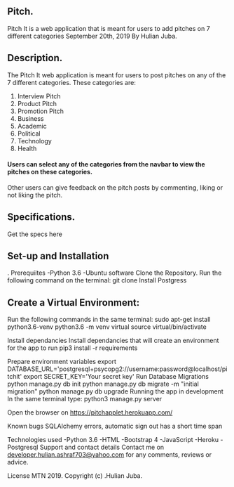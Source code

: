 ## Pitch.
Pitch It is a web application that is meant for users to add pitches on 7 different categories
September 20th, 2019
By Hulian Juba.
## Description.
The Pitch It web application is meant for users to post pitches on any of the 7 different categories. These categories are:

1. Interview Pitch
2. Product Pitch
3. Promotion Pitch
4. Business
5. Academic
6. Political
7. Technology
8. Health
#### Users can select any of the categories from the navbar to view the pitches on these categories.

Other users can give feedback on the pitch posts by commenting, liking or not liking the pitch.

## Specifications.
Get the specs here

## Set-up and Installation
. Prerequiites
-Python 3.6
-Ubuntu software
Clone the Repository.
Run the following command on the terminal: git clone 
Install Postgress

## Create a Virtual Environment:
Run the following commands in the same terminal: sudo apt-get install python3.6-venv python3.6 -m venv virtual source virtual/bin/activate

Install dependancies
Install dependancies that will create an environment for the app to run pip3 install -r requirements

Prepare environment variables
export DATABASE_URL='postgresql+psycopg2://username:password@localhost/pitchit'
export SECRET_KEY='Your secret key'
Run Database Migrations
python manage.py db init
python manage.py db migrate -m "initial migration"
python manage.py db upgrade
Running the app in development
In the same terminal type: python3 manage.py server

Open the browser on https://pitchapplet.herokuapp.com/

Known bugs
SQLAlchemy errors, automatic sign out has a short time span

Technologies used
-Python 3.6
-HTML
-Bootstrap 4
-JavaScript
-Heroku
-Postgresql
Support and contact details
Contact me on developer.hulian.ashraf703@yahoo.com for any comments, reviews or advice.

License MTN 2019.
Copyright (c) .Hulian Juba.